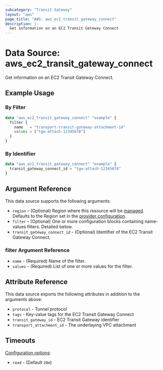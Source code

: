 ```yaml
---
subcategory: "Transit Gateway"
layout: "aws"
page_title: "AWS: aws_ec2_transit_gateway_connect"
description: |-
  Get information on an EC2 Transit Gateway Connect
---
```


# Data Source: aws_ec2_transit_gateway_connect

Get information on an EC2 Transit Gateway Connect.

## Example Usage

### By Filter

```terraform
data "aws_ec2_transit_gateway_connect" "example" {
  filter {
    name   = "transport-transit-gateway-attachment-id"
    values = ["tgw-attach-12345678"]
  }
}
```

### By Identifier

```terraform
data "aws_ec2_transit_gateway_connect" "example" {
  transit_gateway_connect_id = "tgw-attach-12345678"
}
```

## Argument Reference

This data source supports the following arguments:

* `region` – (Optional) Region where this resource will be [managed](https://docs.aws.amazon.com/general/latest/gr/rande.html#regional-endpoints). Defaults to the Region set in the [provider configuration](https://registry.terraform.io/providers/hashicorp/aws/latest/docs#aws-configuration-reference).
* `filter` - (Optional) One or more configuration blocks containing name-values filters. Detailed below.
* `transit_gateway_connect_id` - (Optional) Identifier of the EC2 Transit Gateway Connect.

### filter Argument Reference

* `name` - (Required) Name of the filter.
* `values` - (Required) List of one or more values for the filter.

## Attribute Reference

This data source exports the following attributes in addition to the arguments above:

* `protocol` - Tunnel protocol
* `tags` - Key-value tags for the EC2 Transit Gateway Connect
* `transit_gateway_id` - EC2 Transit Gateway identifier
* `transport_attachment_id` - The underlaying VPC attachment

## Timeouts

[Configuration options](https://developer.hashicorp.com/terraform/language/resources/syntax#operation-timeouts):

- `read` - (Default `20m`)
